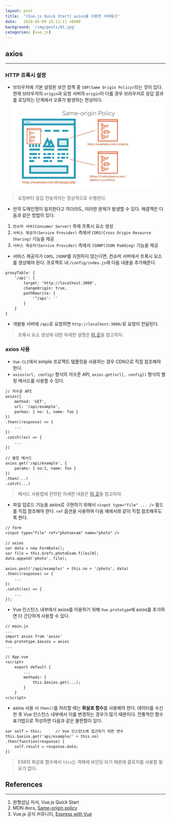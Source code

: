 ```yaml
---
layout: post
title:  "[Vue.js Quick Start] axios를 이용한 서버통신"
date:   2018-05-09 15:11:11 +0900
background: '/img/posts/01.jpg'
categories: [vue.js]
---
```


## axios
---
### HTTP 프록시 설정
- 브라우저에 기본 설정된 보안 정책 중 `SOP(Same Origin Policy)`라는 것이 있다. 
현재 브라우저의 `origin`과 요청 서버의 `origin`이 다를 경우 브라우저로 응답 결과를 로딩하는 단계에서 오류가 발생하는 현상이다.
![sop](/img/sop.jpg)
> 요청부터 응답 전송까지는 정상적으로 수행된다.

- 만약 도메인명이 일치한다고 하더라도, 이러한 문제가 발생할 수 있다. 해결책은 다음과 같은 방법이 있다.
1. `컨슈머 서버(Consumer Server)` 측에 프록시 요소 생성
2. `서비스 제공자(Service Provider)` 측에서 `CORS(Cross Origin Resource Sharing)` 기능을 제공
3. `서비스 제공자(Service Provider)` 측에서 `JSONP(JSON Padding)` 기능을 제공

- 서비스 제공자가 `CORS`, `JSONP`를 지원하지 않는다면, 컨슈머 서버에서 프록시 요소를 생성해야 된다. 프로젝트 내 `/config/index.js`에 다음 내용을 추가해준다.
~~~
proxyTable: {
    '/api': {
        target: 'http://localhost:3000',
        changeOrigin: true,
        pathRewrite: {
            '^/api': ''
        }
    }
}
~~~

- 개발용 서버에 `/api`로 요청하면 `http://localhost:3000/`로 요청이 전달된다.
> 프록시 요소 생성에 대한 자세한 설명은 [이 곳](http://vuejs-templates.github.io/webpack/proxy.html)을 참고하자.

### axios 사용
- `Vue-CLI`에서 simple 프로젝트 템플릿을 사용하는 경우 CDN으로 직접 참조해야 한다.
- `axios(url, config)` 형식의 저수준 API, `axios.get(url[, config])` 형식의 별칭 메서드를 사용할 수 있다.
~~~
// 저수준 API
axios({
    method: 'GET',
    url: '/api/example',
    parmas: { no: 1, name: foo }
})
.then((response) => {
    ...
})
.catch((ex) => {
    ...
})

// 별칭 메서드
axios.get('/api/example', {
    params: { no:1, name: foo }
})
.then(...)
.catch(...)
~~~
> 메서드 사용법에 관련된 자세한 내용은 [이 곳](https://github.com/axios/axios)을 참고하자.

- 파일 업로드 기능을 axios로 구현하기 위해서 `<input type="file" ... />` 필드를 직접 참조해야 한다. `ref` 옵션을 사용하여 다음 예에서와 같이 직접 참조해주도록 한다.

~~~
// form
<input type="file" ref="photoexam" name="photo" />

// axios
var data = new FormData();
var file = this.$refs.photoExam.files[0];
data.append('photo', file);

axios.post('/api/example/' + this.no + '/photo', data)
.then((response) => {
    ...
})
.catch((ex) => {
    ...
});
~~~

- Vue 인스턴스 내부에서 axios를 이용하기 위해 `Vue.prototype`에 axios를 추가하면 더 간단하게 사용할 수 있다.
~~~
// main.js
...
import axios from 'axios'
Vue.prototype.$axios = axios
...

// App.vue
<script>
    export default {
        ...
        methods: {
            this.$axios.get(...);
        }
    }
</script>
~~~

- axios 사용 시 `then()`를 처리할 때는 **화살표 함수**를 사용해야 한다. 데이터를 수신한 후 Vue 인스턴스 내부에서 이를 변경하는 경우가 많기 때문이다.
전통적인 함수 표기법으로 작성하면 다음과 같은 불편함이 있다.
~~~
var self = this;      // Vue 인스턴스에 접근하기 위한 변수
this.$axios.get('api/example/' + this.no)
.then(function(response) {
    self.result = response.data;
})
~~~
> ES6의 화살표 함수에서 `this`는 객체에 바인딩 되기 때문에 클로저를 사용할 필요가 없다.

## References
---
1. 원형섭님 저서, Vue.js Quick Start
2. MDN docs, [Same-origin policy](https://developer.mozilla.org/ko/docs/Web/Security/Same-origin_policy)
3. Vue.js 공식 커뮤니티, [Express with Vue](http://vuejs.kr/2017/02/05/express-with-vue/)